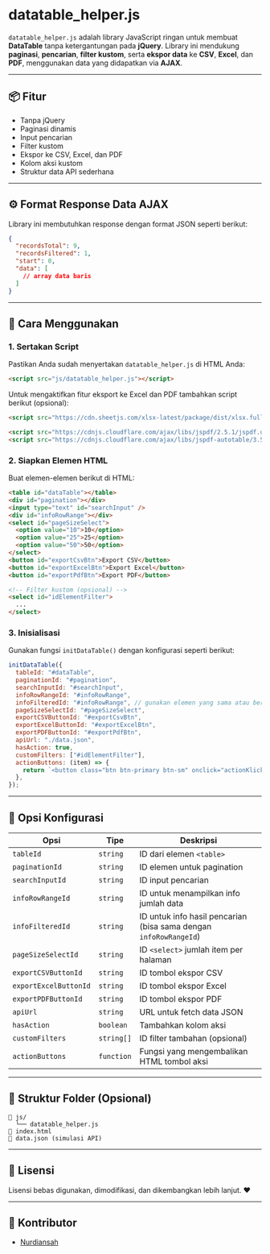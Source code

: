 # datatable_helper.js

`datatable_helper.js` adalah library JavaScript ringan untuk membuat **DataTable** tanpa ketergantungan pada **jQuery**. Library ini mendukung **paginasi**, **pencarian**, **filter kustom**, serta **ekspor data** ke **CSV**, **Excel**, dan **PDF**, menggunakan data yang didapatkan via **AJAX**.

---

## 📦 Fitur

- Tanpa jQuery
- Paginasi dinamis
- Input pencarian
- Filter kustom
- Ekspor ke CSV, Excel, dan PDF
- Kolom aksi kustom
- Struktur data API sederhana

---

## ⚙️ Format Response Data AJAX

Library ini membutuhkan response dengan format JSON seperti berikut:

```json
{
  "recordsTotal": 9,
  "recordsFiltered": 1,
  "start": 0,
  "data": [
    // array data baris
  ]
}
```

---

## 🚀 Cara Menggunakan

### 1. Sertakan Script

Pastikan Anda sudah menyertakan `datatable_helper.js` di HTML Anda:

```html
<script src="js/datatable_helper.js"></script>
```

Untuk mengaktifkan fitur eksport ke Excel dan PDF tambahkan script berikut (opsional):

```html
<script src="https://cdn.sheetjs.com/xlsx-latest/package/dist/xlsx.full.min.js"></script>

<script src="https://cdnjs.cloudflare.com/ajax/libs/jspdf/2.5.1/jspdf.umd.min.js"></script>
<script src="https://cdnjs.cloudflare.com/ajax/libs/jspdf-autotable/3.5.23/jspdf.plugin.autotable.min.js"></script>
```

### 2. Siapkan Elemen HTML

Buat elemen-elemen berikut di HTML:

```html
<table id="dataTable"></table>
<div id="pagination"></div>
<input type="text" id="searchInput" />
<div id="infoRowRange"></div>
<select id="pageSizeSelect">
  <option value="10">10</option>
  <option value="25">25</option>
  <option value="50">50</option>
</select>
<button id="exportCsvBtn">Export CSV</button>
<button id="exportExcelBtn">Export Excel</button>
<button id="exportPdfBtn">Export PDF</button>

<!-- Filter kustom (opsional) -->
<select id="idElementFilter">
  ...
</select>
```

### 3. Inisialisasi

Gunakan fungsi `initDataTable()` dengan konfigurasi seperti berikut:

```javascript
initDataTable({
  tableId: "#dataTable",
  paginationId: "#pagination",
  searchInputId: "#searchInput",
  infoRowRangeId: "#infoRowRange",
  infoFilteredId: "#infoRowRange", // gunakan elemen yang sama atau berbeda
  pageSizeSelectId: "#pageSizeSelect",
  exportCSVButtonId: "#exportCsvBtn",
  exportExcelButtonId: "#exportExcelBtn",
  exportPDFButtonId: "#exportPdfBtn",
  apiUrl: "./data.json",
  hasAction: true,
  customFilters: ["#idElementFilter"],
  actionButtons: (item) => {
    return `<button class="btn btn-primary btn-sm" onclick="actionKlick()">Edit</button>`;
  },
});
```

---

## 🧩 Opsi Konfigurasi

| Opsi                  | Tipe       | Deskripsi                                                         |
| --------------------- | ---------- | ----------------------------------------------------------------- |
| `tableId`             | `string`   | ID dari elemen `<table>`                                          |
| `paginationId`        | `string`   | ID elemen untuk pagination                                        |
| `searchInputId`       | `string`   | ID input pencarian                                                |
| `infoRowRangeId`      | `string`   | ID untuk menampilkan info jumlah data                             |
| `infoFilteredId`      | `string`   | ID untuk info hasil pencarian (bisa sama dengan `infoRowRangeId`) |
| `pageSizeSelectId`    | `string`   | ID `<select>` jumlah item per halaman                             |
| `exportCSVButtonId`   | `string`   | ID tombol ekspor CSV                                              |
| `exportExcelButtonId` | `string`   | ID tombol ekspor Excel                                            |
| `exportPDFButtonId`   | `string`   | ID tombol ekspor PDF                                              |
| `apiUrl`              | `string`   | URL untuk fetch data JSON                                         |
| `hasAction`           | `boolean`  | Tambahkan kolom aksi                                              |
| `customFilters`       | `string[]` | ID filter tambahan (opsional)                                     |
| `actionButtons`       | `function` | Fungsi yang mengembalikan HTML tombol aksi                        |

---

## 📁 Struktur Folder (Opsional)

```text
📁 js/
  └── datatable_helper.js
📄 index.html
📄 data.json (simulasi API)
```

---

## 📄 Lisensi

Lisensi bebas digunakan, dimodifikasi, dan dikembangkan lebih lanjut. ❤️

---

## 🙌 Kontributor

- [Nurdiansah](https://github.com/Nur84)
